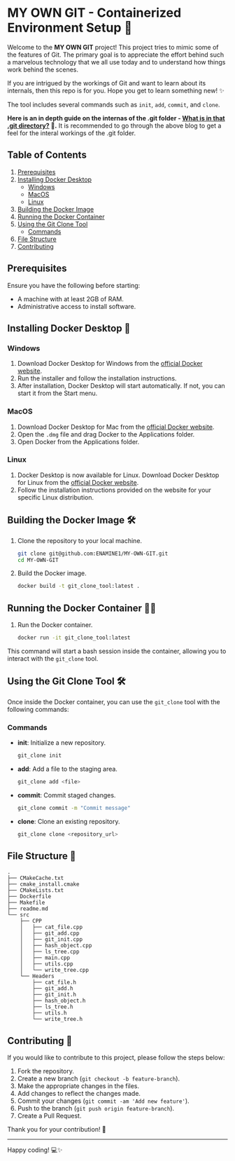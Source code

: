 # MY OWN GIT - Containerized Environment Setup 🚀

Welcome to the **MY OWN GIT** project! This project tries to mimic some of the features of Git. The primary goal is to appreciate the effort behind such a marvelous technology that we all use today and to understand how things work behind the scenes.

If you are intrigued by the workings of Git and want to learn about its internals, then this repo is for you. Hope you get to learn something new! ✨

The tool includes several commands such as `init`, `add`, `commit`, and `clone`.

**Here is an in depth guide on the internas of the .git folder - [What is in that .git directory?](https://blog.meain.io/2023/what-is-in-dot-git/) 🤯.**
It is recommended to go through the above blog to get a feel for the interal workings of the .git folder.

## Table of Contents

1. [Prerequisites](#prerequisites)
2. [Installing Docker Desktop](#installing-docker-desktop)
   - [Windows](#windows)
   - [MacOS](#macos)
   - [Linux](#linux)
3. [Building the Docker Image](#building-the-docker-image)
4. [Running the Docker Container](#running-the-docker-container)
5. [Using the Git Clone Tool](#using-the-git-clone-tool)
   - [Commands](#commands)
6. [File Structure](#file-structure)
7. [Contributing](#contributing)

## Prerequisites

Ensure you have the following before starting:
- A machine with at least 2GB of RAM.
- Administrative access to install software.

## Installing Docker Desktop 🐳

### Windows

1. Download Docker Desktop for Windows from the [official Docker website](https://www.docker.com/products/docker-desktop).
2. Run the installer and follow the installation instructions.
3. After installation, Docker Desktop will start automatically. If not, you can start it from the Start menu.

### MacOS

1. Download Docker Desktop for Mac from the [official Docker website](https://www.docker.com/products/docker-desktop).
2. Open the `.dmg` file and drag Docker to the Applications folder.
3. Open Docker from the Applications folder.

### Linux

1. Docker Desktop is now available for Linux. Download Docker Desktop for Linux from the [official Docker website](https://www.docker.com/products/docker-desktop).
2. Follow the installation instructions provided on the website for your specific Linux distribution.

## Building the Docker Image 🛠️

1. Clone the repository to your local machine.
   ```bash
   git clone git@github.com:ENAMINE1/MY-OWN-GIT.git
   cd MY-OWN-GIT
   ```
2. Build the Docker image.
   ```bash
   docker build -t git_clone_tool:latest .
   ```

## Running the Docker Container 🏃‍♂️

1. Run the Docker container.
   ```bash
   docker run -it git_clone_tool:latest
   ```

This command will start a bash session inside the container, allowing you to interact with the `git_clone` tool.

## Using the Git Clone Tool 🛠️

Once inside the Docker container, you can use the `git_clone` tool with the following commands:

### Commands

- **init**: Initialize a new repository.
  ```bash
  git_clone init
  ```

- **add**: Add a file to the staging area.
  ```bash
  git_clone add <file>
  ```

- **commit**: Commit staged changes.
  ```bash
  git_clone commit -m "Commit message"
  ```

- **clone**: Clone an existing repository.
  ```bash
  git_clone clone <repository_url>
  ```

## File Structure 📂

```
.
├── CMakeCache.txt
├── cmake_install.cmake
├── CMakeLists.txt
├── Dockerfile
├── Makefile
├── readme.md
└── src
    ├── CPP
    │   ├── cat_file.cpp
    │   ├── git_add.cpp
    │   ├── git_init.cpp
    │   ├── hash_object.cpp
    │   ├── ls_tree.cpp
    │   ├── main.cpp
    │   ├── utils.cpp
    │   └── write_tree.cpp
    └── Headers
        ├── cat_file.h
        ├── git_add.h
        ├── git_init.h
        ├── hash_object.h
        ├── ls_tree.h
        ├── utils.h
        └── write_tree.h
```

## Contributing 🤝

If you would like to contribute to this project, please follow the steps below:

1. Fork the repository.
2. Create a new branch (`git checkout -b feature-branch`).
3. Make the appropriate changes in the files.
4. Add changes to reflect the changes made.
5. Commit your changes (`git commit -am 'Add new feature'`).
6. Push to the branch (`git push origin feature-branch`).
7. Create a Pull Request.

Thank you for your contribution! 🌟

---

Happy coding! 💻✨